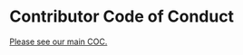 # Contributor Code of Conduct

[Please see our main COC.](https://github.com/IT-Minds/it-minds/blob/main/CODE_OF_CONDUCT.md)
